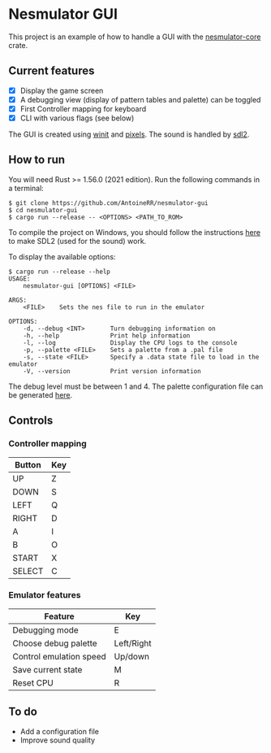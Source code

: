 # Nesmulator GUI

This project is an example of how to handle a GUI with the [nesmulator-core](https://github.com/AntoineRR/nesmulator-core) crate.

## Current features

* [X] Display the game screen
* [X] A debugging view (display of pattern tables and palette) can be toggled
* [X] First Controller mapping for keyboard
* [X] CLI with various flags (see below)

The GUI is created using [winit](https://github.com/rust-windowing/winit) and [pixels](https://github.com/parasyte/pixels).
The sound is handled by [sdl2](https://github.com/Rust-SDL2/rust-sdl2).

## How to run

You will need Rust >= 1.56.0 (2021 edition).
Run the following commands in a terminal:

```
$ git clone https://github.com/AntoineRR/nesmulator-gui
$ cd nesmulator-gui
$ cargo run --release -- <OPTIONS> <PATH_TO_ROM>
```

To compile the project on Windows, you should follow the instructions [here](https://rustrepo.com/repo/AngryLawyer-rust-sdl2#windows-msvc) to make SDL2 (used for the sound) work.

To display the available options:

```
$ cargo run --release --help
USAGE:
    nesmulator-gui [OPTIONS] <FILE>

ARGS:
    <FILE>    Sets the nes file to run in the emulator

OPTIONS:
    -d, --debug <INT>       Turn debugging information on
    -h, --help              Print help information
    -l, --log               Display the CPU logs to the console
    -p, --palette <FILE>    Sets a palette from a .pal file
    -s, --state <FILE>      Specify a .data state file to load in the emulator
    -V, --version           Print version information
```

The debug level must be between 1 and 4.
The palette configuration file can be generated [here](https://bisqwit.iki.fi/utils/nespalette.php).

## Controls

### Controller mapping

| Button | Key |
| ------ | --- |
| UP     | Z   |
| DOWN   | S   |
| LEFT   | Q   |
| RIGHT  | D   |
| A      | I   |
| B      | O   |
| START  | X   |
| SELECT | C   |

### Emulator features

| Feature                 | Key        |
| ----------------------- | ---------- |
| Debugging mode          | E          |
| Choose debug palette    | Left/Right |
| Control emulation speed | Up/down    |
| Save current state      | M          |
| Reset CPU               | R          |

## To do

* Add a configuration file
* Improve sound quality